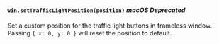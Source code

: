 #### `win.setTrafficLightPosition(position)` _macOS_ _Deprecated_

<!--
```YAML history
added:
  - pr-url: https://github.com/electron/electron/pull/225332672
changes:
  - pr-url: https://github.com/electron/electron/pull/26789
    description: Made `trafficLightPosition` option work for `customButtonOnHover`.
deprecated:
  - pr-url: https://github.com/electron/electron/pull/37094
    breaking-changes-header: deprecated-browserwindowsettrafficlightpositionposition
```
-->

Set a custom position for the traffic light buttons in frameless window.
Passing `{ x: 0, y: 0 }` will reset the position to default.
